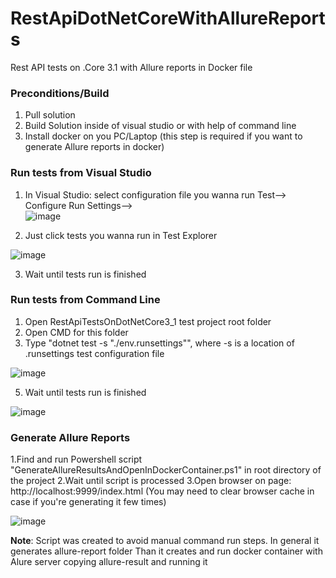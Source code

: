# RestApiDotNetCoreWithAllureReports
Rest API tests on .Core 3.1 with Allure reports in Docker file

### Preconditions/Build

1. Pull solution
2. Build Solution inside of visual studio or with help of command line
3. Install docker on you PC/Laptop (this step is required if you want to generate Allure reports in docker)

### Run tests from Visual Studio
1. In Visual Studio: select configuration file you wanna run Test--> Configure Run Settings-->  
![image](https://user-images.githubusercontent.com/8307892/174791331-a5c534fe-5f4d-4867-b508-426ee80834fd.png)

2. Just click tests you wanna run in Test Explorer

![image](https://user-images.githubusercontent.com/8307892/174791650-aa168aa2-b801-4403-bf21-3b655ca305d0.png)

3. Wait until tests run is finished

### Run tests from Command Line
1. Open RestApiTestsOnDotNetCore3_1 test project root folder
2. Open CMD for this folder
3. Type "dotnet test -s "./env.runsettings"", where -s is a location of .runsettings test configuration file

![image](https://user-images.githubusercontent.com/8307892/174792378-d2ad6d1e-5430-4413-9587-870286b3743f.png)

5. Wait until tests run is finished 

![image](https://user-images.githubusercontent.com/8307892/174792229-f868f9a9-83af-4f9b-bde3-bdce3fed9bf8.png)


### Generate Allure Reports
1.Find and run Powershell script "GenerateAllureResultsAndOpenInDockerContainer.ps1" in root directory of the project
2.Wait until script is processed
3.Open browser on page: http://localhost:9999/index.html (You may need to clear browser cache in case if you're generating it few times) 

![image](https://user-images.githubusercontent.com/8307892/174792510-a745fb4d-5134-4ca1-9cce-29abccb4c897.png)

**Note**: Script was created to avoid manual command run steps. 
In general it generates allure-report folder
Than it creates and run docker container with Alure server copying allure-result and running it



